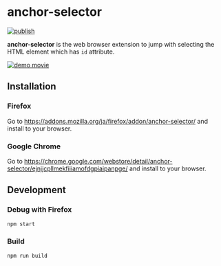 # anchor-selector

[![publish](https://github.com/bgpat/anchor-selector/actions/workflows/publish.yml/badge.svg)](https://github.com/bgpat/anchor-selector/actions/workflows/publish.yml)

**anchor-selector** is the web browser extension to jump with selecting the HTML element which has `id` attribute.

[![demo movie](http://img.youtube.com/vi/FfGpJnQZBbI/0.jpg)](https://youtu.be/FfGpJnQZBbI?si=r4g3nFtivvrA_OBh)

## Installation

### Firefox

Go to https://addons.mozilla.org/ja/firefox/addon/anchor-selector/ and install to your browser.

### Google Chrome

Go to https://chrome.google.com/webstore/detail/anchor-selector/ejnjjcpllmekfiiiamofdgpiaipanpge/ and install to your browser.

## Development

### Debug with Firefox

```bash
npm start
```

### Build

```bash
npm run build
```

